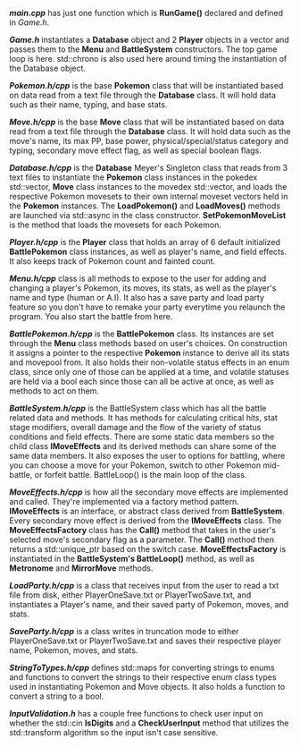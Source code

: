 **_main.cpp_** has just one function which is **RunGame()** declared and defined in _Game.h_.

**_Game.h_** instantiates a **Database** object and 2 **Player** objects in a vector and passes them to the **Menu** and **BattleSystem** constructors. The top game loop is here. std::chrono is also used here around timing the instantiation of the Database object.

**_Pokemon.h/cpp_** is the base **Pokemon** class that will be instantiated based on data read from a text file through the **Database** class. It will hold data such as their name, typing, and base stats.

**_Move.h/cpp_** is the base **Move** class that will be instantiated based on data read from a text file through the **Database** class. It will hold data such as the move's name, its max PP, base power, physical/special/status category and typing, secondary move effect flag, as well as special boolean flags.

**_Database.h/cpp_** is the **Database** Meyer's Singleton class that reads from 3 text files to instantiate the **Pokemon** class instances in the pokedex std::vector, **Move** class instances to the movedex std::vector, and loads the respective Pokemon movesets to their own internal moveset vectors held in the **Pokemon** instances. The **LoadPokemon()** and **LoadMoves()** methods are launched via std::async in the class constructor. **SetPokemonMoveList** is the method that loads the movesets for each Pokemon.

**_Player.h/cpp_** is the **Player** class that holds an array of 6 default initialized **BattlePokemon** class instances, as well as player's name, and field effects. It also keeps track of Pokemon count and fainted count.

**_Menu.h/cpp_** class is all methods to expose to the user for adding and changing a player's Pokemon, its moves, its stats, as well as the player's name and type (human or A.I). It also has a save party and load party feature so you don't have to remake your party everytime you relaunch the program. You also start the battle from here.

**_BattlePokemon.h/cpp_** is the **BattlePokemon** class. Its instances are set through the **Menu** class methods based on user's choices. On construction it assigns a pointer to the respective **Pokemon** instance to derive all its stats and movepool from. It also holds their non-volatile status effects in an enum class, since only one of those can be applied at a time, and volatile statuses are held via a bool each since those can all be active at once, as well as methods to act on them.

**_BattleSystem.h/cpp_** is the BattleSystem class which has all the battle related data and methods. It has methods for calculating critical hits, stat stage modifiers, overall damage and the flow of the variety of status conditions and field effects.
There are some static data members so the child class **IMoveEffects** and its derived methods can share some of the same data members.
It also exposes the user to options for battling, where you can choose a move for your Pokemon, switch to other Pokemon mid-battle, or forfeit battle.
BattleLoop() is the main loop of the class.

**_MoveEffects.h/cpp_** is how all the secondary move effects are implemented and called. They're implemented via a factory method pattern. **IMoveEffects** is an interface, or abstract class derived from **BattleSystem**. Every secondary move effect is derived from the **IMoveEffects** class.
The **MoveEffectsFactory** class has the **Call()** method that takes in the user's selected move's secondary flag as a parameter. The **Call()** method then returns a std::unique_ptr based on the switch case. **MoveEffectsFactory** is instantiated in the **BattleSystem's BattleLoop()** method, as well as **Metronome** and **MirrorMove** methods.

**_LoadParty.h/cpp_** is a class that receives input from the user to read a txt file from disk, either PlayerOneSave.txt or PlayerTwoSave.txt, and instantiates a Player's name, and their saved party of Pokemon, moves, and stats.

**_SaveParty.h/cpp_** is a class writes in truncation mode to either PlayerOneSave.txt or PlayerTwoSave.txt and saves their respective player name, Pokemon, moves, and stats.

**_StringToTypes.h/cpp_** defines std::maps for converting strings to enums and functions to convert the strings to their respective enum class types used in instantiating Pokemon and Move objects. It also holds a function to convert a string to a bool.

**_InputValidation.h_** has a couple free functions to check user input on whether the std::cin **IsDigits** and a **CheckUserInput** method that utilizes the std::transform algorithm so the input isn't case sensitive.
